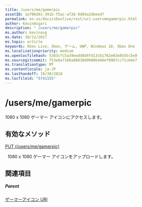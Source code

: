 ```yaml
---
title: /users/me/gamerpic
assetID: 1ef06d91-391b-f5ac-af26-9d84a2dbee47
permalink: en-us/docs/xboxlive/rest/uri-usersmegamerpic.html
author: KevinAsgari
description: " /users/me/gamerpic"
ms.author: kevinasg
ms.date: 10/12/2017
ms.topic: article
keywords: Xbox Live, Xbox, ゲーム, UWP, Windows 10, Xbox One
ms.localizationpriority: medium
ms.openlocfilehash: 5383cfc5a39eadd8d4fd13cb1762e03e85d5c5e0
ms.sourcegitcommit: 753e0a7160a88830d9908b446ef0907cc71c64e7
ms.translationtype: MT
ms.contentlocale: ja-JP
ms.lasthandoff: 10/30/2018
ms.locfileid: "5741155"
---
```

# <a name="usersmegamerpic"></a>/users/me/gamerpic
1080 x 1080 ゲーマー アイコンにアクセスします。  
<a id="ID4EQ"></a>

 
## <a name="valid-methods"></a>有効なメソッド

[PUT (/users/me/gamerpic)](uri-usersmegamerpicput.md)

&nbsp;&nbsp;1080 x 1080 ゲーマー アイコンをアップロードします。
 
<a id="ID4E1"></a>

 
## <a name="see-also"></a>関連項目
 
<a id="ID4E3"></a>

 
##### <a name="parent"></a>Parent 

[ゲーマーアイコン URI](atoc-reference-gamerpic.md)

   